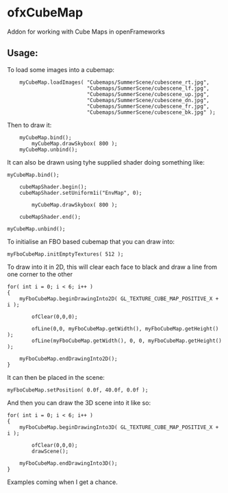 ofxCubeMap
==========

Addon for working with Cube Maps in openFrameworks


Usage:
----------

To load some images into a cubemap:

		myCubeMap.loadImages( "Cubemaps/SummerScene/cubescene_rt.jpg",
						      "Cubemaps/SummerScene/cubescene_lf.jpg",						 
						      "Cubemaps/SummerScene/cubescene_up.jpg",
						      "Cubemaps/SummerScene/cubescene_dn.jpg",
						      "Cubemaps/SummerScene/cubescene_fr.jpg",
						      "Cubemaps/SummerScene/cubescene_bk.jpg" );


Then to draw it:

		myCubeMap.bind();
			myCubeMap.drawSkybox( 800 );
		myCubeMap.unbind();

It can also be drawn using tyhe supplied shader doing something like:

	myCubeMap.bind();

		cubeMapShader.begin();
		cubeMapShader.setUniform1i("EnvMap", 0);

			myCubeMap.drawSkybox( 800 );

		cubeMapShader.end();

	myCubeMap.unbind();


To initialise an FBO based cubemap that you can draw into:

	myFboCubeMap.initEmptyTextures( 512 );


To draw into it in 2D, this will clear each face to black and draw a line from one corner to the other

	for( int i = 0; i < 6; i++ )
	{
		myFboCubeMap.beginDrawingInto2D( GL_TEXTURE_CUBE_MAP_POSITIVE_X + i );

			ofClear(0,0,0);

			ofLine(0,0, myFboCubeMap.getWidth(), myFboCubeMap.getHeight() );
			ofLine(myFboCubeMap.getWidth(), 0, 0, myFboCubeMap.getHeight() );
	
		myFboCubeMap.endDrawingInto2D();
	}



It can then be placed in the scene:

	myFboCubeMap.setPosition( 0.0f, 40.0f, 0.0f );

And then you can draw the 3D scene into it like so:

	for( int i = 0; i < 6; i++ )
	{
		myFboCubeMap.beginDrawingInto3D( GL_TEXTURE_CUBE_MAP_POSITIVE_X + i );

			ofClear(0,0,0);
			drawScene();
			
		myFboCubeMap.endDrawingInto3D();
	}


Examples coming when I get a chance.